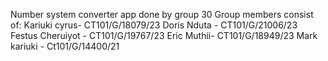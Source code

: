 Number system converter app done by group 30 
Group members consist of:
Kariuki cyrus- CT101/G/18079/23
Doris Nduta - CT101/G/21006/23
Festus Cheruiyot - CT101/G/19767/23
Eric Muthii- CT101/G/18949/23
Mark kariuki - Ct101/G/14400/21
